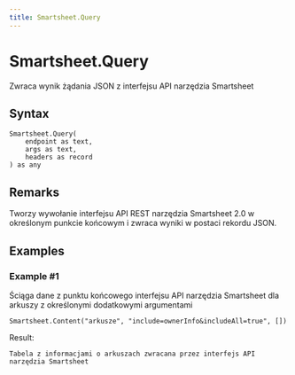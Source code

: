 ```yaml
---
title: Smartsheet.Query
---
```


# Smartsheet.Query


Zwraca wynik żądania JSON z interfejsu API narzędzia Smartsheet


## Syntax

```powerquery
Smartsheet.Query(
    endpoint as text,
    args as text,
    headers as record
) as any
```


## Remarks

Tworzy wywołanie interfejsu API REST narzędzia Smartsheet 2.0 w określonym punkcie końcowym i zwraca wyniki w postaci rekordu JSON.


## Examples

### Example #1 
Ściąga dane z punktu końcowego interfejsu API narzędzia Smartsheet dla arkuszy z określonymi dodatkowymi argumentami
```powerquery
Smartsheet.Content("arkusze", "include=ownerInfo&includeAll=true", [])
```

Result: 
```powerquery
Tabela z informacjami o arkuszach zwracana przez interfejs API narzędzia Smartsheet
```




